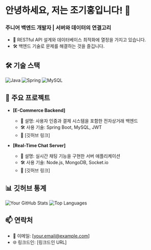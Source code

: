 # 안녕하세요, 저는 조기홍입니다! 👋
### 주니어 백엔드 개발자 | 서버와 데이터의 연결고리
- 🌱 RESTful API 설계와 데이터베이스 최적화에 열정을 가지고 있습니다.
- 🛠️ 백엔드 기술로 문제를 해결하는 것을 즐깁니다.

## 🛠️ 기술 스택
![Java](https://img.shields.io/badge/-Java-007396?style=flat-square&logo=java)
![Spring](https://img.shields.io/badge/-Spring-6DB33F?style=flat-square&logo=spring)
![MySQL](https://img.shields.io/badge/-MySQL-4479A1?style=flat-square&logo=mysql)

## 🚀 주요 프로젝트
- **[E-Commerce Backend]**  
  - 📝 설명: 사용자 인증과 결제 시스템을 포함한 전자상거래 백엔드  
  - 🛠️ 사용 기술: Spring Boot, MySQL, JWT  
  - 🔗 [깃허브 링크]

- **[Real-Time Chat Server]**  
  - 📝 설명: 실시간 채팅 기능을 구현한 서버 애플리케이션  
  - 🛠️ 사용 기술: Node.js, MongoDB, Socket.io  
  - 🔗 [깃허브 링크]

## 📊 깃허브 통계
![Your GitHub Stats](https://github-readme-stats.vercel.app/api?username=[gihongjo]&show_icons=true&theme=radical)
![Top Languages](https://github-readme-stats.vercel.app/api/top-langs/?username=[gihongjo]&layout=compact&theme=radical)

## 📫 연락처
- 📧 이메일: [your.email@example.com]
- 🌐 링크드인: [링크드인 URL]
